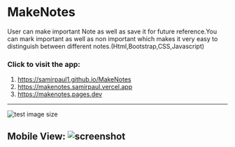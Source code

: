 # MakeNotes
User can make important Note as well as save it for future reference.You can mark important as well as non important which makes it very easy to distinguish between different notes.(Html,Bootstrap,CSS,Javascript) 
### Click to visit the app: 
1. https://samirpaul1.github.io/MakeNotes
2. https://makenotes.samirpaul.vercel.app
3. https://makenotes.pages.dev




---

![test image size](https://raw.githubusercontent.com/SamirPaul1/MakeNotes/main/demo.png)

Mobile View:
![screenshot](https://raw.githubusercontent.com/SamirPaul1/MakeNotes/main/mobile_View.jpg)
---

